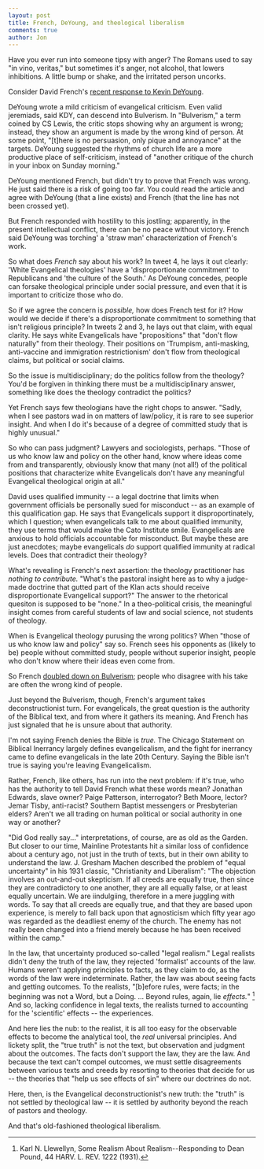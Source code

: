 ```yaml
---
layout: post
title: French, DeYoung, and theological liberalism
comments: true
author: Jon
---
```


Have you ever run into someone tipsy with anger? The Romans used to say "in vino, veritas," but sometimes it's anger, not alcohol, that lowers inhibitions. A little bump or shake, and the irritated person uncorks.

Consider David French's [recent response to Kevin DeYoung](https://twitter.com/DavidAFrench/status/1471572764549173252).

DeYoung wrote a mild criticism of evangelical criticism. Even valid jeremiads, said KDY, can descend into Bulverism. In "Bulverism," a term coined by CS Lewis, the critic stops showing why an argument is wrong; instead, they show an argument is made by the wrong kind of person. At some point, "[t]here is no persuasion, only pique and annoyance" at the targets. DeYoung suggested the rhythms of church life are a more productive place of self-criticism, instead of "another critique of the church in your inbox on Sunday morning."

DeYoung mentioned French, but didn't try to prove that French was wrong. He just said there is a risk of going too far. You could read the article and agree with DeYoung (that a line exists) and French (that the line has not been crossed yet).

But French responded with hostility to this jostling; apparently, in the present intellectual conflict, there can be no peace without victory. French said DeYoung was torching' a 'straw man' characterization of French's work.

So what does *French* say about his work? In tweet 4, he lays it out clearly: 'White Evangelical theologies' have a 'disproportionate commitment' to Republicans and 'the culture of the South.' As DeYoung concedes, people can forsake theological principle under social pressure, and even that it is important to criticize those who do.

So if we agree the concern is *possible,* how does French test for it? How would we decide if there's a disproportionate commitment to something that isn't religious principle? In tweets 2 and 3, he lays out that claim, with equal clarity. He says white Evangelicals have "propositions" that "don't flow naturally" from their theology. Their positions on 'Trumpism, anti-masking, anti-vaccine and immigration restrictionism' don't flow from theological claims, but political or social claims.

So the issue is multidisciplinary; do the politics follow from the theology? You'd be forgiven in thinking there must be a multidisciplinary answer, something like does the theology contradict the politics?

Yet French says few theologians have the right chops to answer. "Sadly, when I see pastors wad in on matters of law/policy, it is rare to see superior insight. And when I do it's because of a degree of committed study that is highly unusual."

So who can pass judgment? Lawyers and sociologists, perhaps. "Those of us who know law and policy on the other hand, know where ideas come from and transparently, obviously know that many (not all!) of the political positions that characterize white Evangelicals don't have any meaningful Evangelical theological origin at all." 

David uses qualified immunity -- a legal doctrine that limits when government officials be personally sued for misconduct -- as an example of this qualification gap. He says that Evangelicals support it disproportinately, which I question; when evangelicals talk to me about qualified immunity, they use terms that would make the Cato Institute smile. Evangelicals are anxious to hold officials accountable for misconduct. But maybe these are just anecdotes; maybe evangelicals *do* support qualified immunity at radical levels. Does that contradict their theology? 

What's revealing is French's next assertion: the theology practitioner has *nothing to contribute.* "What's the pastoral insight here as to why a judge-made doctrine that gutted part of the Klan acts should receive disproportionate Evangelical support?" The answer to the rhetorical quesiton is supposed to be "none." In a theo-political crisis, the meaningful insight comes from careful students of law and social science, not students of theology.

When is Evangelical theology purusing the wrong politics? When "those of us who know law and policy" say so. French sees his opponents as (likely to be) people without committed study, people without superior insight, people who don't know where their ideas even come from.

So French [doubled down on Bulverism](https://twitter.com/joe_rigney/status/1471695820160385026); people who disagree with his take are often the wrong kind of people. 

Just beyond the Bulverism, though, French's argument takes deconstructionist turn. For evangelicals, the great question is the authority of the Biblical text, and from where it gathers its meaning. And French has just signaled that he is unsure about that authority. 

I'm not saying French denies the Bible is *true.* The Chicago Statement on Biblical Inerrancy largely defines evangelicalism, and the fight for inerrancy came to define evangelicals in the late 20th Century. Saying the Bible isn't true is saying you're leaving Evangelicalism. 

Rather, French, like others, has run into the next problem: if it's true, who has the authority to tell David French what these words mean? Jonathan Edwards, slave owner? Paige Patterson, interrogator? Beth Moore, lector? Jemar Tisby, anti-racist? Southern Baptist messengers or Presbyterian elders? Aren't we all trading on human political or social authority in one way or another?

"Did God really say..." interpretations, of course, are as old as the Garden. But closer to our time, Mainline Protestants hit a similar loss of confidence about a century ago, not just in the truth of texts, but in their own ability to understand the law. J. Gresham Machen described the problem of "equal uncertainty" in his 1931 classic, "Christianity and Liberalism":
"The objection involves an out-and-out skepticism. If all creeds are equally true, then since they are contradictory to one another, they are all equally false, or at least equally uncertain. We are iindulgiing, therefore in a mere juggling with words. To say that all creeds are equally true, and that they are based upon experience, is merely to fall back upon that agnosticism which fifty year ago was regarded as the deadliest enemy of the church. The enemy has not really been changed into a friend merely because he has been received within the camp." 

In the law, that uncertainty produced so-called "legal realism." Legal realists didn't deny the truth of the law, they rejected 'formalist' accounts of the law. Humans weren't applying principles to facts, as they claim to do, as the words of the law were indeterminate. Rather, the law was about seeing facts and getting outcomes. To the realists, "[b]efore rules, were facts; in the beginning was not a Word, but a Doing. ... Beyond rules, again, lie *effects.*" [^1] And so, lacking confidence in legal texts, the realists turned to accounting for the 'scientific' effects -- the experiences. 

And here lies the nub: to the realist, it is all too easy for the observable effects to become the analytical tool, the *real* universal principles. And lickety split, the "true truth" is not the text, but observation and judgment about the outcomes. The facts don't support the law, they are the law. And because the text can't compel outcomes, we must settle disagreements between various texts and creeds by resorting to theories that decide for us -- the theories that "help us see effects of sin" where our doctrines do not.

Here, then, is the Evangelical deconstructionist's new truth: the "truth" is not settled by theological law  -- it is settled by authority beyond the reach of pastors and theology.

And that's old-fashioned theological liberalism.

[^1]: Karl N. Llewellyn, Some Realism About Realism--Responding to Dean Pound, 44 HARV. L. REV. 1222 (1931).

